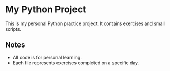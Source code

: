 # My Python Project

This is my personal Python practice project. It contains exercises and small scripts.

## Notes
- All code is for personal learning.
- Each file represents exercises completed on a specific day.
